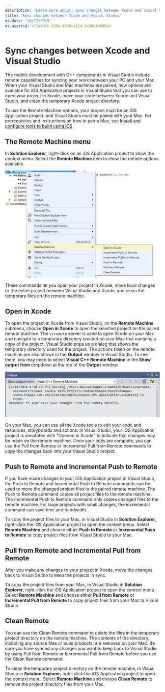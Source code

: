 ```yaml
---
description: "Learn more about: Sync changes between Xcode and Visual Studio"
title: "Sync changes between Xcode and Visual Studio"
ms.date: "10/17/2019"
ms.assetid: c71a4d7c-120e-4559-a114-3a99c4b860a9
---
```

# Sync changes between Xcode and Visual Studio

The mobile development with C++ components in Visual Studio include remote capabilities for syncing your work between your PC and your Mac. When your Visual Studio and Mac machines are paired, new options are available for iOS Application projects in Visual Studio that you can use to open your project in Xcode, move your code between Xcode and Visual Studio, and clean the temporary Xcode project directory.

To use the Remote Machine options, your project must be an iOS Application project, and Visual Studio must be paired with your Mac. For prerequisites and instructions on how to pair a Mac, see [Install and configure tools to build using iOS](../cross-platform/install-and-configure-tools-to-build-using-ios.md).

## The Remote Machine menu

In **Solution Explorer**, right-click on an iOS Application project to show the context menu. Select the **Remote Machine** item to show the remote options available.

![The Remote Machine menu item in Solution Explorer.](../cross-platform/media/cppmdd-u2-remotemachine-menu.jpg "The Remote Machine menu item in Solution Explorer")

These commands let you open your project in Xcode, move local changes or the entire project between Visual Studio and Xcode, and clean the temporary files on the remote machine.

## Open in Xcode

To open the project in Xcode from Visual Studio, on the **Remote Machine** submenu, choose **Open in Xcode** to open the selected project on the paired remote machine. The `vcremote` server is used to open Xcode on your Mac and navigate to a temporary directory created on your Mac that contains a copy of the project. Visual Studio pops up a dialog that shows the temporary directory used for the project. The actions taken on the remote machine are also shown in the **Output** window in Visual Studio. To see them, you may need to select **Visual C++ Remote Machine** in the **Show output from** dropdown at the top of the **Output** window.

![The Output window shows the remote machine actions.](../cross-platform/media/cppmdd-u2-remotemachine-output.png "The Output window shows the remote machine actions")

On your Mac, you can use all the Xcode tools to edit your code and resources, storyboards and actions. In Visual Studio, your iOS Application project is annotated with "Opened in Xcode" to indicate that changes may be made on the remote machine. Once your edits are complete, you can use the Pull from Remote or Incremental Pull from Remote commands to copy the changes back into your Visual Studio project.

## Push to Remote and Incremental Push to Remote

If you have made changes to your iOS Application project in Visual Studio, the Push to Remote and Incremental Push to Remote commands can be used to move the changed project files to the paired remote machine. The Push to Remote command copies all project files to the remote machine. The Incremental Push to Remote command only copies changed files to the remote machine. For large projects with small changes, the incremental command can save time and bandwidth.

To copy the project files to your Mac, in Visual Studio in **Solution Explorer**, right-click the iOS Application project to open the context menu. Select **Remote Machine** and choose either **Push to Remote** or **Incremental Push to Remote** to copy project files from Visual Studio to your Mac.

## Pull from Remote and Incremental Pull from Remote

After you make any changes to your project in Xcode, move the changes back to Visual Studio to keep the projects in sync.

To copy the project files from your Mac, in Visual Studio in **Solution Explorer**, right-click the iOS Application project to open the context menu. Select **Remote Machine** and choose either **Pull from Remote** or **Incremental Pull from Remote** to copy project files from your Mac to Visual Studio.

## Clean Remote

You can use the Clean Remote command to delete the files in the temporary project directory on the remote machine. The contents of the directory, including any source files or build products, are removed on your Mac. Be sure you have synced any changes you want to keep back to Visual Studio by using Pull from Remote or Incremental Pull from Remote before you use the Clean Remote command.

To clean the temporary project directory on the remote machine, in Visual Studio in **Solution Explorer**, right-click the iOS Application project to open the context menu. Select **Remote Machine** and choose **Clean Remote** to remove the project directory files from your Mac.
